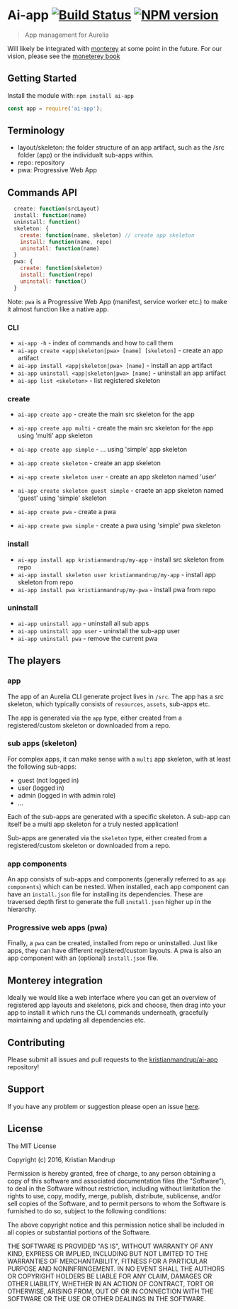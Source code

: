 # Ai-app [![Build Status](https://secure.travis-ci.org/kristianmandrup/ai-app.png?branch=master)](http://travis-ci.org/kristianmandrup/ai-app) [![NPM version](https://badge-me.herokuapp.com/api/npm/ai-app.png)](http://badges.enytc.com/for/npm/ai-app)

> App management for Aurelia

Will likely be integrated with [monterey](https://github.com/monterey-framework/monterey) at some point in the future.
For our vision, please see the [moneterey book](https://aurelia-ui-toolkits.gitbooks.io/monterey-overview/content/)

## Getting Started
Install the module with: `npm install ai-app`

```javascript
const app = require('ai-app');
```

## Terminology

- layout/skeleton: the folder structure of an app artifact, such as the /src folder (app) or the individualt sub-apps within.
- repo: repository
- pwa: Progressive Web App

## Commands API

```js
  create: function(srcLayout)
  install: function(name)
  uninstall: function()
  skeleton: {
    create: function(name, skeleton) // create app skeleton
    install: function(name, repo)
    uninstall: function(name)
  }
  pwa: {
    create: function(skeleton)
    install: function(repo)
    uninstall: function()
  }
```

Note: `pwa` is a Progressive Web App (manifest, service worker etc.) to make it almost function like a native app.

### CLI

- `ai-app -h` - index of commands and how to call them
- `ai-app create <app|skeleton|pwa> [name] [skeleton]` - create an app artifact
- `ai-app install <app|skeleton|pwa> [name]` - install an app artifact
- `ai-app uninstall <app|skeleton|pwa> [name]` - uninstall an app artifact
- `ai-app list <skeleton>` - list registered skeleton

### create

- `ai-app create app` - create the main src skeleton for the app
- `ai-app create app multi` - create the main src skeleton for the app using 'multi' app skeleton 
- `ai-app create app simple` - ...  using 'simple' app skeleton

- `ai-app create skeleton` - create an app skeleton
- `ai-app create skeleton user` - create an app skeleton named 'user'
- `ai-app create skeleton guest simple` - craete an app skeleton named 'guest' using 'simple' skeleton

- `ai-app create pwa` - create a pwa
- `ai-app create pwa simple` - create a pwa using 'simple' pwa skeleton

### install

- `ai-app install app kristianmandrup/my-app` - install src skeleton from repo 
- `ai-app install skeleton user kristianmandrup/my-app` - install app skeleton from repo
- `ai-app install pwa kristianmandrup/my-pwa` - install pwa from repo

### uninstall

- `ai-app uninstall app` - uninstall all sub apps
- `ai-app uninstall app user` - uninstall the sub-app user 
- `ai-app uninstall pwa` - remove the current pwa

## The players

### app

The app of an Aurelia CLI generate project lives in `/src`.
The app has a src skeleton, which typically consists of `resources`, `assets`, sub-apps etc.

The app is generated via the `app` type, either created from a registered/custom skeleton or downloaded from a repo.

### sub apps (skeleton)

For complex apps, it can make sense with a `multi` app skeleton, with at least the following sub-apps:
- guest (not logged in)
- user (logged in)
- admin (logged in with admin role)
- ...

Each of the sub-apps are generated with a specific skeleton. A sub-app can itself be a multi app skeleton 
for a truly nested application! 

Sub-apps are generated via the `skeleton` type, either created from a registered/custom skeleton or downloaded from a repo.

### app components

An app consists of sub-apps and components (generally referred to as `app components`) which can be nested. 
When installed, each app component can have an `install.json` file for installing its dependencies.
These are traversed depth first to generate the full `install.json` higher up in the hierarchy.

### Progressive web apps (pwa)

Finally, a `pwa` can be created, installed from repo or uninstalled. Just like apps, 
they can have different registered/custom layouts. 
A pwa is also an app component with an (optional) `install.json` file.

## Monterey integration

Ideally we would like a web interface where you can get an overview of registered app layouts and skeletons, 
pick and choose, then drag into your app to install it which runs the CLI commands underneath, gracefully
maintaining and updating all dependencies etc.  

## Contributing

Please submit all issues and pull requests to the [kristianmandrup/ai-app](https://github.com/kristianmandrup/ai-app) repository!

## Support
If you have any problem or suggestion please open an issue [here](https://github.com/kristianmandrup/ai-app/issues).

## License 

The MIT License

Copyright (c) 2016, Kristian Mandrup

Permission is hereby granted, free of charge, to any person
obtaining a copy of this software and associated documentation
files (the "Software"), to deal in the Software without
restriction, including without limitation the rights to use,
copy, modify, merge, publish, distribute, sublicense, and/or sell
copies of the Software, and to permit persons to whom the
Software is furnished to do so, subject to the following
conditions:

The above copyright notice and this permission notice shall be
included in all copies or substantial portions of the Software.

THE SOFTWARE IS PROVIDED "AS IS", WITHOUT WARRANTY OF ANY KIND,
EXPRESS OR IMPLIED, INCLUDING BUT NOT LIMITED TO THE WARRANTIES
OF MERCHANTABILITY, FITNESS FOR A PARTICULAR PURPOSE AND
NONINFRINGEMENT. IN NO EVENT SHALL THE AUTHORS OR COPYRIGHT
HOLDERS BE LIABLE FOR ANY CLAIM, DAMAGES OR OTHER LIABILITY,
WHETHER IN AN ACTION OF CONTRACT, TORT OR OTHERWISE, ARISING
FROM, OUT OF OR IN CONNECTION WITH THE SOFTWARE OR THE USE OR
OTHER DEALINGS IN THE SOFTWARE.

